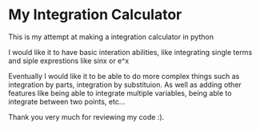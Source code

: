 # My Integration Calculator
This is my attempt at making a integration calculator in python

I would like it to have basic interation abilities, like integrating single terms and siple exprestions like sinx or e^x

Eventually I would like it to be able to do more complex things such as integration by parts, integration by substituion. As well as adding other features like being able to 
integrate multiple variables, being able to integrate between two points, etc...

Thank you very much for reviewing my code :).





